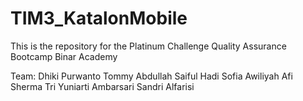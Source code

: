 # TIM3_KatalonMobile
This is the repository for the Platinum Challenge Quality Assurance Bootcamp Binar Academy 

Team:
Dhiki Purwanto
Tommy Abdullah
Saiful Hadi
Sofia Awiliyah
Afi Sherma
Tri Yuniarti Ambarsari
Sandri Alfarisi
